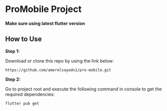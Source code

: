 # ProMobile Project

#### Make sure using latest flutter version

## How to Use

**Step 1:**

Download or clone this repo by using the link below:

```
https://github.com/amerelsayedn1/pro-mobile.git
```

**Step 2:**

Go to project root and execute the following command in console to get the required dependencies:

```
flutter pub get 
```
